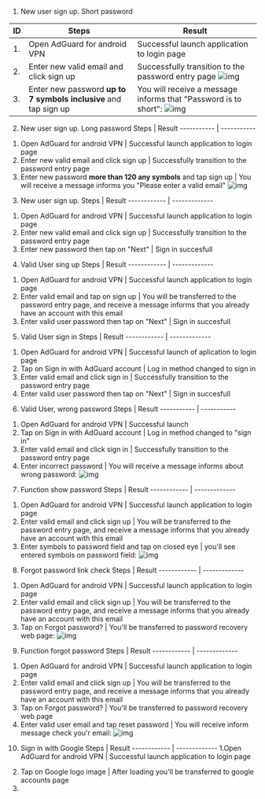 1) New user sign up. Short password

ID           | Steps        | Result
------------ | ------------ | -------------
1. | Open AdGuard for android VPN | Successful launch application to login page
2. | Enter new valid email and click sign up | Successfully transition to the password entry page ![img](https://prnt.sc/14jmwww)
3. | Enter new password **up to 7 symbols inclusive** and tap sign up | You will receive a message informs that "Password is to short": ![img](https://prnt.sc/14jnhc9)

2) New user sign up. Long password
Steps       | Result
----------- | -----------
1. Open AdGuard for android VPN | Successful launch application to login page
2. Enter new valid email and click sign up | Successfully transition to the password entry page
3. Enter new password **more than 120 any symbols** and tap sign up | You will receive a message informs you "Please enter a valid email" ![img](https://prnt.sc/14jonmk)

3) New user sign up.
Steps       | Result
------------ | -------------
1. Open AdGuard for android VPN | Successful launch application to login page
2. Enter new valid email and click sign up | Successfully transition to the password entry page
3. Enter new password then tap on "Next" | Sign in succesfull

4) Valid User sing up
Steps       | Result
------------ | -------------
1. Open AdGuard for android VPN | Successful launch application to login page
2. Enter valid email and tap on sign up | You will be transferred to the password entry page, and receive a message informs that you already have an account with this email
3. Enter valid user password then tap on "Next" | Sign in succesfull

5) Valid User sign in
Steps       | Result
------------ | -------------
1. Open AdGuard for android VPN | Successful launch of aplication to login page
2. Tap on Sign in with AdGuard account | Log in method changed to sign in
3. Enter valid email and click sign in | Successfully transition to the password entry page
4. Enter valid user password then tap on "Next" | Sign in succesfull

6) Valid User, wrong password
Steps       | Result
----------- | -----------
1. Open AdGuard for android VPN | Successful launch
2. Tap on Sign in with AdGuard account | Log in method changed to "sign in"
3. Enter valid email and click sign in | Successfully transition to the password entry page
4. Enter incorrect password | You will receive a message informs about wrong password: ![img](https://prnt.sc/14jxs6r)

7) Function show password 
Steps       | Result
------------ | -------------
1. Open AdGuard for android VPN | Successful launch application to login page
2. Enter valid email and click sign up | You will be transferred to the password entry page, and receive a message informs that you already have an account with this email
3. Enter symbols to password field and tap on closed eye | you'll see entered symbols on password field: ![img](https://prnt.sc/14jzwea)

8) Forgot password link check
Steps       | Result
------------ | -------------
1. Open AdGuard for android VPN | Successful launch application to login page
2. Enter valid email and click sign up | You will be transferred to the password entry page, and receive a message informs that you already have an account with this email
3. Tap on Forgot password? |  You'll be transferred to password recovery web page: ![img](https://prnt.sc/14k0lbu)

9) Function forgot password
Steps       | Result
------------ | -------------
1. Open AdGuard for android VPN | Successful launch application to login page
2. Enter valid email and click sign up | You will be transferred to the password entry page, and receive a message informs that you already have an account with this email
3. Tap on Forgot password? |  You'll be transferred to password recovery web page
4. Enter valid user email and tap reset password | You will receive inform message check you'r email: ![img](https://prnt.sc/14k3f6a)

10) Sign in with Google
Steps       | Result
------------ | -------------
1.Open AdGuard for android VPN | Successful launch application to login page
2. Tap on Google logo image | After loading you'll be transferred to google accounts page
3.

